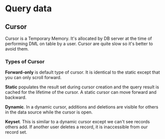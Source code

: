 # Query data

## Cursor

Cursor is a Temporary Memory. It's allocated by DB server at the time of performing DML on table by a user. Cursor are quite slow so it's better to avoid them.

### Types of Cursor

**Forward-only** is default type of cursor. It is identical to the static except that you can only scroll forward.

**Static** populates the result set during cursor creation and the query result is cached for the lifetime of the cursor. A static cursor can move forward and backward.

**Dynamic**. In a dynamic cursor, additions and deletions are visible for others in the data source while the cursor is open.

**Keyset**. This is similar to a dynamic cursor except we can't see records others add. If another user deletes a record, it is inaccessible from our record set.


